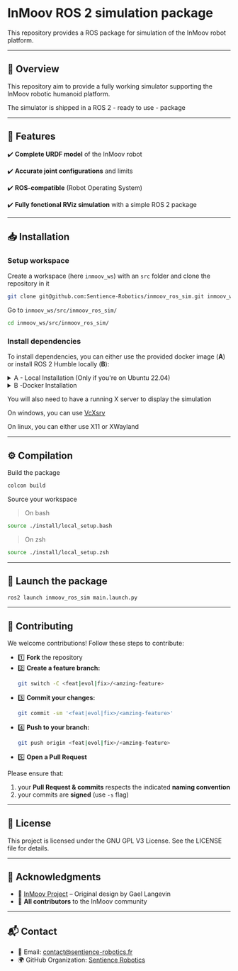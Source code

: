 # InMoov ROS 2 simulation package

This repository provides a ROS package for simulation of the InMoov robot platform.

---

## 📌 Overview

This repository aim to provide a fully working simulator supporting the InMoov robotic humanoid platform.

The simulator is shipped in a ROS 2 - ready to use - package

---

## 🌟 Features

✔️ **Complete URDF model** of the InMoov robot

✔️ **Accurate joint configurations** and limits

✔️ **ROS-compatible** (Robot Operating System)

✔️ **Fully fonctional RViz simulation** with a simple ROS 2 package

---

## 📥 Installation

### Setup workspace

Create a workspace (here `inmoov_ws`) with an `src` folder and clone the repository in it

```bash
git clone git@github.com:Sentience-Robotics/inmoov_ros_sim.git inmoov_ws/src/inmoov_ros_sim
```

Go to `inmoov_ws/src/inmoov_ros_sim/`

```bash
cd inmoov_ws/src/inmoov_ros_sim/
```

### Install dependencies

To install dependencies, you can either use the provided docker image (**A**) or install ROS 2 Humble locally (**B**):
<details>
<summary>A - Local Installation (Only if you're on Ubuntu 22.04)</summary>

For a local installation, you have to install the following dependencies:
- ROS 2 Humble
- rviz2 : visualisator
- Gazebo Fortress (launch script not available yet) : simulator
- Colcon, CMake : build system

First ensure that the Ubuntu Universe repository is enabled

```bash
sudo apt install software-properties-common
sudo add-apt-repository universe
```

Now add the ROS 2 GPG key with apt.

```bash
curl -sSL https://raw.githubusercontent.com/ros/rosdistro/master/ros.key -o /usr/share/keyrings/ros-archive-keyring.gpg
```

Then add the repository to your sources list

```bash
echo "deb [arch=$(dpkg --print-architecture) signed-by=/usr/share/keyrings/ros-archive-keyring.gpg] http://packages.ros.org/ros2/ubuntu $(. /etc/os-release && echo $UBUNTU_CODENAME) main" | tee /etc/apt/sources.list.d/ros2.list > /dev/null
```

Update your apt repository caches after setting up the repositories.

```bash
apt update -q
apt upgrade -q -y
```

Finally, install ros 2

```bash
apt install -y ros-humble-desktop ros-humble-ros-gz ros-dev-tools ros-humble-joint-state-publisher ros-humble-joint-state-publisher-gui
```

Source ros
> On bash
```bash
source /opt/ros/humble/setup.bash
```
> On zsh
```zsh
source /opt/ros/humble/setup.zsh
```
</details>

<details>
<summary>B -Docker Installation</summary>

Authorize the docker to access the X server

```bash
xhost +
```

Start the docker container

```bash
make up
```

Connect to the container

```bash
make term
```

</details>

You will also need to have a running X server to display the simulation

On windows, you can use [VcXsrv](https://sourceforge.net/projects/vcxsrv/)

On linux, you can either use X11 or XWayland

---

## ⚙️ Compilation

Build the package

```bash
colcon build

```
Source your workspace
> On bash
```bash
source ./install/local_setup.bash
```
> On zsh
```zsh
source ./install/local_setup.zsh
```

---

## 🚀 Launch the package

```bash
ros2 launch inmoov_ros_sim main.launch.py
```

---

## 🤝 Contributing

We welcome contributions! Follow these steps to contribute:

- 1️⃣ **Fork** the repository<br>
- 2️⃣ **Create a feature branch:**<br>
    ```bash
    git switch -C <feat|evol|fix>/<amzing-feature>
    ```
- 3️⃣ **Commit your changes:**<br>
    ```bash
    git commit -sm '<feat|evol|fix>/<amzing-feature>'
    ```
- 4️⃣ **Push to your branch:**<br>
    ```bash
    git push origin <feat|evol|fix>/<amzing-feature>
    ```
- 5️⃣ **Open a Pull Request**<br>

Please ensure that:
1. your **Pull Request & commits** respects the indicated **naming convention**
2. your commits are **signed** (use `-s` flag)

---

## 📜 License

This project is licensed under the GNU GPL V3 License. See the LICENSE file for details.

---

## 🙌 Acknowledgments

- 🎉 [InMoov Project](https://inmoov.fr/) – Original design by Gael Langevin
- 🎉 **All contributors** to the InMoov community

---

## 📬 Contact

- 📧 Email: [contact@sentience-robotics.fr](mailto:contact@sentience-robotics.fr)
- 🌍 GitHub Organization: [Sentience Robotics](https://github.com/sentience-robotics)
